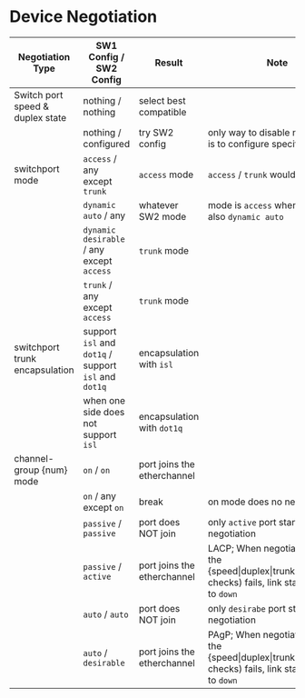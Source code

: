 # Device Negotiation

| Negotiation Type                 | SW1 Config / SW2 Config                               | Result                      | Note                                                                                                             |
|----------------------------------|-------------------------------------------------------|-----------------------------|------------------------------------------------------------------------------------------------------------------|
| Switch port speed & duplex state | nothing / nothing                                     | select best compatible      |                                                                                                                  |
|                                  | nothing / configured                                  | try SW2 config              | only way to disable negotiation is to configure specific value                                                   |
| switchport mode                  | `access` / any except `trunk`                         | `access` mode               | `access` / `trunk` would break                                                                                   |
|                                  | `dynamic auto` / any                                  | whatever SW2 mode           | mode is `access` when SW2 is also `dynamic auto`                                                                 |
|                                  | `dynamic desirable` / any except `access`             | `trunk` mode                |                                                                                                                  |
|                                  | `trunk` / any except `access`                         | `trunk` mode                |                                                                                                                  |
| switchport trunk encapsulation   | support `isl` and `dot1q` / support `isl` and `dot1q` | encapsulation with `isl`    |                                                                                                                  |
|                                  | when one side does not support `isl`                  | encapsulation with `dot1q`  |                                                                                                                  |
| channel-group {num} mode         | `on` / `on`                                           | port joins the etherchannel |                                                                                                                  |
|                                  | `on` / any except `on`                                | break                       | on mode does no negotiate                                                                                        |
|                                  | `passive` / `passive`                                 | port does NOT join          | only `active` port starts/init negotiation                                                                       |
|                                  | `passive` / `active`                                  | port joins the etherchannel | LACP; When negotiation (any of the {speed\|duplex\|trunk\|VLAN\|STP} checks) fails, link state change to  `down` |
|                                  | `auto` / `auto`                                       | port does NOT join          | only `desirabe` port starts/init negotiation                                                                     |
|                                  | `auto` / `desirable`                                  | port joins the etherchannel | PAgP; When negotiation (any of the {speed\|duplex\|trunk\|VLAN\|STP} checks) fails, link state change to  `down` |
